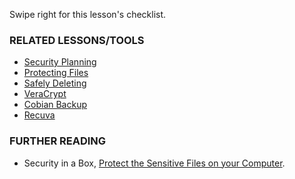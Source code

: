 [Title]: # (What now?)
[Order]: # (6)

Swipe right for this lesson's checklist.

### RELATED LESSONS/TOOLS

*   [Security Planning](umbrella://lesson/security-planning)
*   [Protecting Files](umbrella://lesson/protecting-files)
*   [Safely Deleting](umbrella://lesson/safely-deleting)
*   [VeraCrypt](umbrella://lesson/veracrypt)
*   [Cobian Backup](umbrella://lesson/cobian-backup)
*   [Recuva](umbrella://lesson/recuva)

### FURTHER READING

*   Security in a Box, [Protect the Sensitive Files on your Computer](https://securityinabox.org/en/guide/secure-file-storage/).
